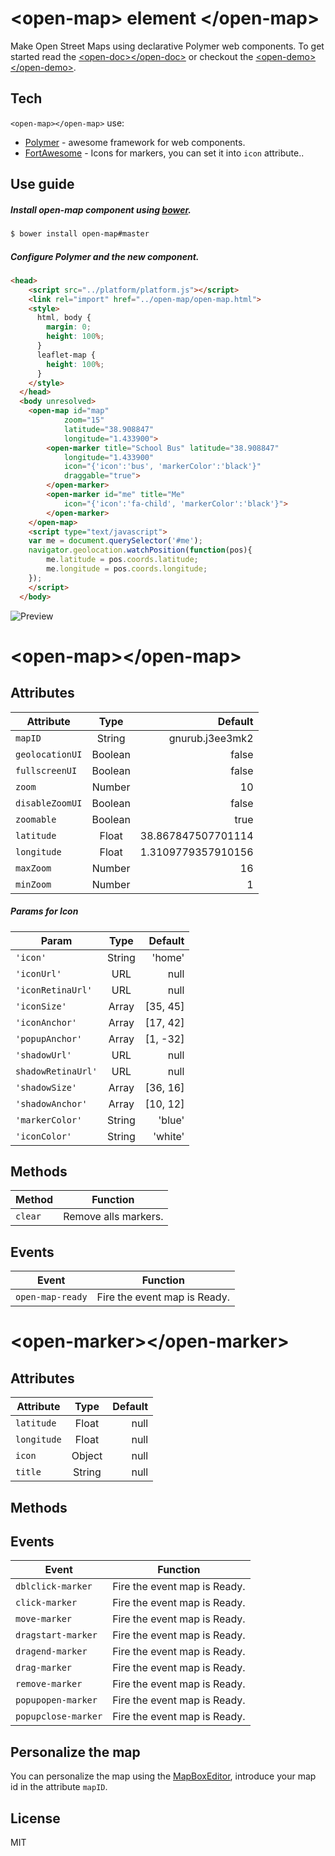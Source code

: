 &lt;open-map&gt; element &lt;/open-map&gt;
==========================================

Make Open Street Maps using declarative Polymer web components. To get started read the [&lt;open-doc&gt;&lt;/open-doc&gt;] or checkout the [&lt;open-demo&gt;&lt;/open-demo&gt;].


Tech
-----------

`<open-map></open-map>` use:
* [Polymer] - awesome framework for web components.
* [FortAwesome] - Icons for markers, you can set it into `icon` attribute..
 
Use guide
--------------
##### Install open-map component using [bower].

```bash
$ bower install open-map#master

```

##### Configure Polymer and the new component.

```html
<head>
    <script src="../platform/platform.js"></script>
    <link rel="import" href="../open-map/open-map.html">
    <style>
      html, body {
        margin: 0;
        height: 100%;
      }
      leaflet-map {
        height: 100%;
      }
    </style>
  </head>
  <body unresolved>
    <open-map id="map"
            zoom="15"
            latitude="38.908847"
            longitude="1.433900">
        <open-marker title="School Bus" latitude="38.908847"
            longitude="1.433900"
            icon="{'icon':'bus', 'markerColor':'black'}"
            draggable="true">
        </open-marker>
        <open-marker id="me" title="Me"
            icon="{'icon':'fa-child', 'markerColor':'black'}">
        </open-marker>
    </open-map>
    <script type="text/javascript">
    var me = document.querySelector('#me');
    navigator.geolocation.watchPosition(function(pos){
        me.latitude = pos.coords.latitude;
        me.longitude = pos.coords.longitude;
    });
    </script>
  </body>
```

![Preview][1]

# &lt;open-map&gt;&lt;/open-map&gt;

Attributes
----------

| Attribute       | Type    | Default            |
| --------------- | :-----: | -----------------: |
| `mapID`         | String  | gnurub.j3ee3mk2    |
| `geolocationUI` | Boolean | false              |
| `fullscreenUI`  | Boolean | false              |
| `zoom`          | Number  | 10                 |
| `disableZoomUI` | Boolean | false              |
| `zoomable`      | Boolean | true               |
| `latitude`      | Float   | 38.867847507701114 |
| `longitude`     | Float   | 1.3109779357910156 |
| `maxZoom`       | Number  | 16                 |
| `minZoom`       | Number  | 1                  |

##### Params for Icon
| Param             | Type    | Default   |
| ----------------- | :-----: | --------: |
| `'icon'`          | String  | 'home'    |
| `'iconUrl'`       | URL     |  null     |
| `'iconRetinaUrl'` | URL     |  null     |
| `'iconSize'`      | Array   | [35, 45]  |
| `'iconAnchor'`    | Array   | [17, 42]  |
| `'popupAnchor'`   | Array   | [1, -32]  |
| `'shadowUrl'`     | URL     | null      |
| `shadowRetinaUrl'`| URL     | null      |
| `'shadowSize'`    | Array   | [36, 16]  |
| `'shadowAnchor'`  | Array   | [10, 12]  |
| `'markerColor'`   | String  | 'blue'    |
| `'iconColor'`     | String  | 'white'   |


Methods
--------

| Method          | Function               |
| --------------- | :--------------------: |
| `clear`         | Remove alls markers.   |

Events
------
| Event           | Function                       |
| --------------- | :----------------------------: |
| `open-map-ready`| Fire the event map is Ready.   |


# &lt;open-marker&gt;&lt;/open-marker&gt;

Attributes
----------
| Attribute       | Type    | Default            |
| --------------- | :-----: | -----------------: |
| `latitude`      | Float   | null               |
| `longitude`     | Float   | null               |
| `icon`          | Object  | null               |
| `title`         | String  | null               |

Methods
-------

Events
------
| Event               | Function                       |
| ------------------- | :----------------------------: |
| `dblclick-marker`   | Fire the event map is Ready.   |
| `click-marker`      | Fire the event map is Ready.   |
| `move-marker`       | Fire the event map is Ready.   |
| `dragstart-marker`  | Fire the event map is Ready.   |
| `dragend-marker`    | Fire the event map is Ready.   |
| `drag-marker`       | Fire the event map is Ready.   |
| `remove-marker`     | Fire the event map is Ready.   |
| `popupopen-marker`  | Fire the event map is Ready.   |
| `popupclose-marker` | Fire the event map is Ready.   |

Personalize the map
-------------------
You can personalize the map using the [MapBoxEditor], introduce your map id in the attribute `mapID`.

License
-------
MIT


[&lt;open-demo&gt;&lt;/open-demo&gt;]:https://ruben96.github.io/open-map/components/open-map/demo.html
[&lt;open-doc&gt;&lt;/open-doc&gt;]:https://ruben96.github.io/open-map
[Polymer]:http://www.polymer-project.org/
[FortAwesome]:https://fortawesome.github.io/Font-Awesome/icons/
[MapBoxEditor]:https://www.mapbox.com/editor
[bower]:http://bower.io/
[1]:http://storage8.static.itmages.com/i/14/0806/h_1407325196_3280150_2cf97ebe34.png
